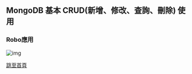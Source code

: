 ## MongoDB 基本 CRUD(新增、修改、查詢、刪除) 使用

### Robo應用
![img](https://donaldsher.github.io/LearningBlog/page4/robodb.png)

[跳至首頁](https://donaldsher.github.io/LearningBlog/)
